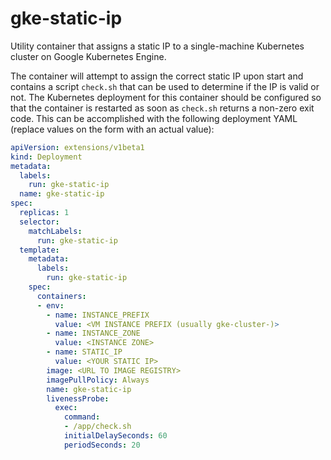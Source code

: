 # gke-static-ip
Utility container that assigns a static IP to a single-machine Kubernetes cluster on Google Kubernetes Engine.

The container will attempt to assign the correct static IP upon start and contains a script `check.sh` that can be used to determine if the IP is valid or not. The Kubernetes deployment for this container should be configured so that the container is restarted as soon as `check.sh` returns a non-zero exit code. This can be accomplished with the following deployment YAML (replace values on the form <VALUE> with an actual value):
```yaml
apiVersion: extensions/v1beta1
kind: Deployment
metadata:
  labels:
    run: gke-static-ip
  name: gke-static-ip
spec:
  replicas: 1
  selector:
    matchLabels:
      run: gke-static-ip
  template:
    metadata:
      labels:
        run: gke-static-ip
    spec:
      containers:
      - env:
        - name: INSTANCE_PREFIX
          value: <VM INSTANCE PREFIX (usually gke-cluster-)>
        - name: INSTANCE_ZONE
          value: <INSTANCE ZONE>
        - name: STATIC_IP
          value: <YOUR STATIC IP>
        image: <URL TO IMAGE REGISTRY>
        imagePullPolicy: Always
        name: gke-static-ip
        livenessProbe:
          exec:
            command:
            - /app/check.sh
            initialDelaySeconds: 60
            periodSeconds: 20
```
